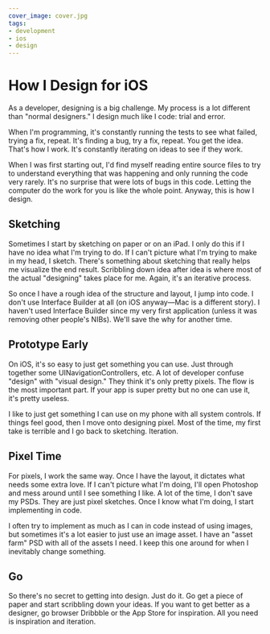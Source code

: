 ```yaml
---
cover_image: cover.jpg
tags:
- development
- ios
- design
---
```


# How I Design for iOS

As a developer, designing is a big challenge. My process is a lot different than "normal designers." I design much like I code: trial and error.

When I'm programming, it's constantly running the tests to see what failed, trying a fix, repeat. It's finding a bug, try a fix, repeat. You get the idea. That's how I work. It's constantly iterating on ideas to see if they work.

When I was first starting out, I'd find myself reading entire source files to try to understand everything that was happening and only running the code very rarely. It's no surprise that were lots of bugs in this code. Letting the computer do the work for you is like the whole point. Anyway, this is how I design.

## Sketching

Sometimes I start by sketching on paper or on an iPad. I only do this if I have no idea what I'm trying to do. If I can't picture what I'm trying to make in my head, I sketch. There's something about sketching that really helps me visualize the end result. Scribbling down idea after idea is where most of the actual "designing" takes place for me. Again, it's an iterative process.

So once I have a rough idea of the structure and layout, I jump into code. I don't use Interface Builder at all (on iOS anyway—Mac is a different story). I haven't used Interface Builder since my very first application (unless it was removing other people's NIBs). We'll save the why for another time.

## Prototype Early

On iOS, it's so easy to just get something you can use. Just through together some UINavigationControllers, etc. A lot of developer confuse "design" with "visual design." They think it's only pretty pixels. The flow is the most important part. If your app is super pretty but no one can use it, it's pretty useless.

I like to just get something I can use on my phone with all system controls. If things feel good, then I move onto designing pixel. Most of the time, my first take is terrible and I go back to sketching. Iteration.

## Pixel Time

For pixels, I work the same way. Once I have the layout, it dictates what needs some extra love. If I can't picture what I'm doing, I'll open Photoshop and mess around until I see something I like. A lot of the time, I don't save my PSDs. They are just pixel sketches. Once I know what I'm doing, I start implementing in code.

I often try to implement as much as I can in code instead of using images, but sometimes it's a lot easier to just use an image asset. I have an "asset farm" PSD with all of the assets I need. I keep this one around for when I inevitably change something.

## Go

So there's no secret to getting into design. Just do it. Go get a piece of paper and start scribbling down your ideas. If you want to get better as a designer, go browser Dribbble or the App Store for inspiration. All you need is inspiration and iteration.
